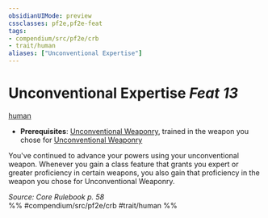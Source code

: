 ```yaml
---
obsidianUIMode: preview
cssclasses: pf2e,pf2e-feat
tags:
- compendium/src/pf2e/crb
- trait/human
aliases: ["Unconventional Expertise"]
---
```

# Unconventional Expertise  *Feat 13*  
[human](rules/traits/human.md "Human Ancestry & Heritage Trait")  

- **Prerequisites**: [Unconventional Weaponry](compendium/feats/unconventional-weaponry.md), trained in the weapon you chose for [Unconventional Weaponry](compendium/feats/unconventional-weaponry.md)

You've continued to advance your powers using your unconventional weapon. Whenever you gain a class feature that grants you expert or greater proficiency in certain weapons, you also gain that proficiency in the weapon you chose for Unconventional Weaponry.

*Source: Core Rulebook p. 58*  
%% #compendium/src/pf2e/crb #trait/human %%